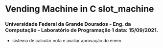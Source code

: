 # Vending Machine in C slot_machine

### Universidade Federal da Grande Dourados - Eng. da Computação - Laboratório de Programação 1 data: 15/09/2021.

- sistema de calcular nota e avaliar aprovação do enem
